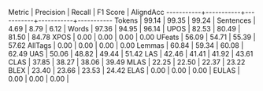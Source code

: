 Metric     | Precision |    Recall |  F1 Score | AligndAcc
-----------+-----------+-----------+-----------+-----------
Tokens     |     99.14 |     99.35 |     99.24 |
Sentences  |      4.69 |      8.79 |      6.12 |
Words      |     97.36 |     94.95 |     96.14 |
UPOS       |     82.53 |     80.49 |     81.50 |     84.78
XPOS       |      0.00 |      0.00 |      0.00 |      0.00
UFeats     |     56.09 |     54.71 |     55.39 |     57.62
AllTags    |      0.00 |      0.00 |      0.00 |      0.00
Lemmas     |     60.84 |     59.34 |     60.08 |     62.49
UAS        |     50.06 |     48.82 |     49.44 |     51.42
LAS        |     42.46 |     41.41 |     41.92 |     43.61
CLAS       |     37.85 |     38.27 |     38.06 |     39.49
MLAS       |     22.25 |     22.50 |     22.37 |     23.22
BLEX       |     23.40 |     23.66 |     23.53 |     24.42
ELAS       |      0.00 |      0.00 |      0.00 |
EULAS      |      0.00 |      0.00 |      0.00 |
